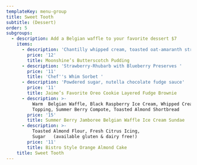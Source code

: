 ```yaml
---
templateKey: menu-group
title: Sweet Tooth
subtitle: (Dessert)
order: 5
subgroups:
  - description: Add a Belgian waffle to your favorite dessert $7
    items:
      - description: 'Chantilly whipped cream, toasted oat-amaranth streusel'
        price: '12'
        title: Moonshine’s Butterscotch Pudding
      - description: 'Strawberry-Rhubarb with Blueberry Preserves '
        price: '11'
        title: 'Chef''s Whim Sorbet '
      - description: 'Powdered sugar, nutella chocolate fudge sauce'
        price: '11'
        title: Jaime’s Favorite Oreo Cookie Layered Fudge Brownie
      - description: >-
          Warm  Belgian Waffle, Black Raspberry Ice Cream, Whipped Cream Cheese
          Topping, Summer Berry Compote, Toasted Almond Shortbread 
        price: '15'
        title: Summer Berry Jamboree Belgian Waffle Ice Cream Sundae
      - description: >-
          Toasted Almond Flour, Fresh Citrus Icing,                     Powdered
          Sugar   (available gluten & dairy free!)       
        price: '11'
        title: Bistro Style Orange Almond Cake
    title: Sweet Tooth
---
```


